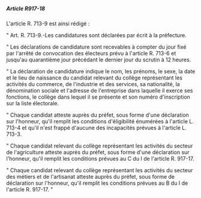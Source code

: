 ##### Article R917-18

L'article R. 713-9 est ainsi rédigé :

" Art. R. 713-9.-Les candidatures sont déclarées par écrit à la préfecture.

" Les déclarations de candidature sont recevables à compter du jour fixé par l'arrêté de convocation des électeurs prévu à l'article R. 713-6 et jusqu'au quarantième jour précédant le dernier jour du scrutin à 12 heures.

" La déclaration de candidature indique le nom, les prénoms, le sexe, la date et le lieu de naissance du candidat relevant du collège représentant les activités du commerce, de l'industrie et des services, sa nationalité, la dénomination sociale et l'adresse de l'entreprise dans laquelle il exerce ses fonctions, le collège dans lequel il se présente et son numéro d'inscription sur la liste électorale.

" Chaque candidat atteste auprès du préfet, sous forme d'une déclaration sur l'honneur, qu'il remplit les conditions d'éligibilité énumérées à l'article L. 713-4 et qu'il n'est frappé d'aucune des incapacités prévues à l'article L. 713-3.

" Chaque candidat relevant du collège représentant les activités du secteur de l'agriculture atteste auprès du préfet, sous forme d'une déclaration sur l'honneur, qu'il remplit les conditions prévues au C du I de l'article R. 917-17.

" Chaque candidat relevant du collège représentant les activités du secteur des métiers et de l'artisanat atteste auprès du préfet, sous forme de déclaration sur l'honneur, qu'il remplit les conditions prévues au B du I de l'article R. 917-17. "

